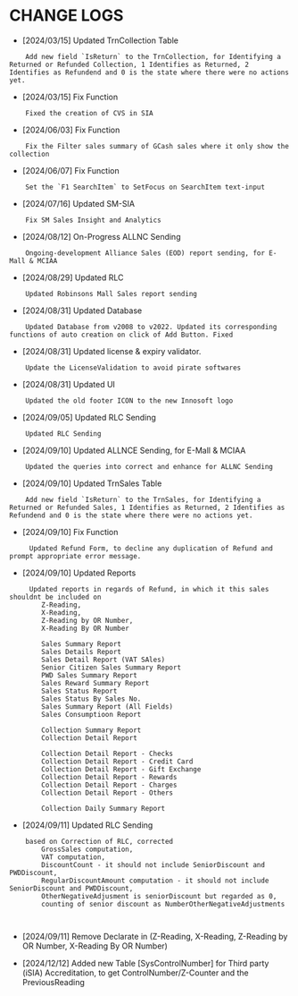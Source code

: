 # CHANGE LOGS

- [2024/03/15] Updated TrnCollection Table

```
    Add new field `IsReturn` to the TrnCollection, for Identifying a Returned or Refunded Collection, 1 Identifies as Returned, 2 Identifies as Refundend and 0 is the state where there were no actions yet.
```

- [2024/03/15] Fix Function

```
    Fixed the creation of CVS in SIA
```

- [2024/06/03] Fix Function

```
    Fix the Filter sales summary of GCash sales where it only show the collection
```

- [2024/06/07] Fix Function

```
    Set the `F1 SearchItem` to SetFocus on SearchItem text-input
```

- [2024/07/16] Updated SM-SIA

```
    Fix SM Sales Insight and Analytics
```

- [2024/08/12] On-Progress ALLNC Sending

```
    Ongoing-development Alliance Sales (EOD) report sending, for E-Mall & MCIAA
```

- [2024/08/29] Updated RLC

```
    Updated Robinsons Mall Sales report sending
```

- [2024/08/31] Updated Database

```
    Updated Database from v2008 to v2022. Updated its corresponding functions of auto creation on click of Add Button. Fixed
```

- [2024/08/31] Updated license & expiry validator.

```
    Update the LicenseValidation to avoid pirate softwares
```

- [2024/08/31] Updated UI

```
    Updated the old footer ICON to the new Innosoft logo
```

- [2024/09/05] Updated RLC Sending

```
    Updated RLC Sending
```

- [2024/09/10] Updated ALLNCE Sending, for E-Mall & MCIAA

```
    Updated the queries into correct and enhance for ALLNC Sending
```

- [2024/09/10] Updated TrnSales Table

```
    Add new field `IsReturn` to the TrnSales, for Identifying a Returned or Refunded Sales, 1 Identifies as Returned, 2 Identifies as Refundend and 0 is the state where there were no actions yet.
```

- [2024/09/10] Fix Function

```
     Updated Refund Form, to decline any duplication of Refund and prompt appropriate error message.
```

- [2024/09/10] Updated Reports

```
     Updated reports in regards of Refund, in which it this sales shouldnt be included on
        Z-Reading,
        X-Reading,
        Z-Reading by OR Number,
        X-Reading By OR Number

        Sales Summary Report
        Sales Details Report
        Sales Detail Report (VAT SAles)
        Senior Citizen Sales Summary Report
        PWD Sales Summary Report
        Sales Reward Summary Report
        Sales Status Report
        Sales Status By Sales No.
        Sales Summary Report (All Fields)
        Sales Consumptioon Report

        Collection Summary Report
        Collection Detail Report

        Collection Detail Report - Checks
        Collection Detail Report - Credit Card
        Collection Detail Report - Gift Exchange
        Collection Detail Report - Rewards
        Collection Detail Report - Charges
        Collection Detail Report - Others

        Collection Daily Summary Report
```

- [2024/09/11] Updated RLC Sending

```
    based on Correction of RLC, corrected
        GrossSales computation,
        VAT computation,
        DiscountCount - it should not include SeniorDiscount and PWDDiscount,
        RegularDiscountAmount computation - it should not include SeniorDiscount and PWDDiscount,
        OtherNegativeAdjusment is seniorDiscount but regarded as 0,
        counting of senior discount as NumberOtherNegativeAdjustments



```

- [2024/09/11] Remove Declarate in (Z-Reading, X-Reading, Z-Reading by OR Number, X-Reading By OR Number)

- [2024/12/12] Added new Table [SysControlNumber] for Third party (iSIA) Accreditation, to get ControlNumber/Z-Counter and the PreviousReading

